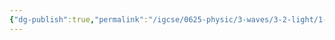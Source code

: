 ```yaml
---
{"dg-publish":true,"permalink":"/igcse/0625-physic/3-waves/3-2-light/1-reflection-of-light/","tags":["IGCSE","Physics"],"noteIcon":""}
---
```


